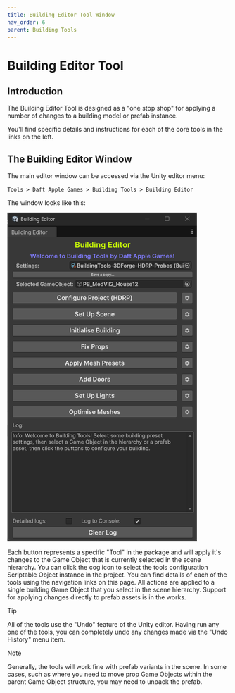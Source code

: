 ```yaml
---
title: Building Editor Tool Window
nav_order: 6
parent: Building Tools
---
```


# Building Editor Tool

## Introduction

The Building Editor Tool is designed as a "one stop shop" for applying a number of changes to a building model or prefab instance.


You'll find specific details and instructions for each of the core tools in the links on the left.

## The Building Editor Window

The main editor window can be accessed via the Unity editor menu:

```
Tools > Daft Apple Games > Building Tools > Building Editor
```

The window looks like this:

![](.\media\buildingeditorwindow.png)

Each button represents a specific "Tool" in the package and will apply it's changes to the Game Object that is currently selected in the scene hierarchy. You can click the cog icon to select the tools configuration Scriptable Object instance in the project. You can find details of each of the tools using the navigation links on this page. All actions are applied to a single building Game Object that you select in the scene hierarchy. Support for applying changes directly to prefab assets is in the works.

> [!TIP]
>
> All of the tools use the "Undo" feature of the Unity editor. Having run any one of the tools, you can completely undo any changes made via the "Undo History" menu item.

> [!NOTE]
>
> Generally, the tools will work fine with prefab variants in the scene. In some cases, such as where you need to move prop Game Objects within the parent Game Object structure, you may need to unpack the prefab.

